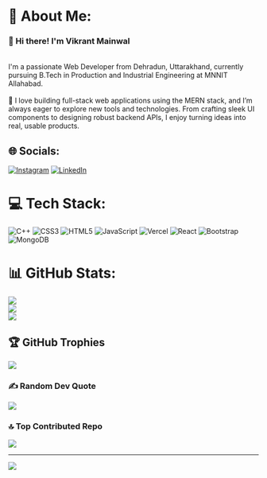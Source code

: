 # 💫 About Me:
<h3>👋 Hi there! I'm Vikrant Mainwal</h3><br>I'm a passionate Web Developer from Dehradun, Uttarakhand, currently pursuing B.Tech in Production and Industrial Engineering at MNNIT Allahabad.<br><br>🔧 I love building full-stack web applications using the MERN stack, and I’m always eager to explore new tools and technologies. From crafting sleek UI components to designing robust backend APIs, I enjoy turning ideas into real, usable products.


## 🌐 Socials:
[![Instagram](https://img.shields.io/badge/Instagram-%23E4405F.svg?logo=Instagram&logoColor=white)](https://instagram.com/vikrantmainwal) [![LinkedIn](https://img.shields.io/badge/LinkedIn-%230077B5.svg?logo=linkedin&logoColor=white)](https://linkedin.com/in/vikrant-mainwal) 

# 💻 Tech Stack:
![C++](https://img.shields.io/badge/c++-%2300599C.svg?style=for-the-badge&logo=c%2B%2B&logoColor=white) ![CSS3](https://img.shields.io/badge/css3-%231572B6.svg?style=for-the-badge&logo=css3&logoColor=white) ![HTML5](https://img.shields.io/badge/html5-%23E34F26.svg?style=for-the-badge&logo=html5&logoColor=white) ![JavaScript](https://img.shields.io/badge/javascript-%23323330.svg?style=for-the-badge&logo=javascript&logoColor=%23F7DF1E) ![Vercel](https://img.shields.io/badge/vercel-%23000000.svg?style=for-the-badge&logo=vercel&logoColor=white) ![React](https://img.shields.io/badge/react-%2320232a.svg?style=for-the-badge&logo=react&logoColor=%2361DAFB) ![Bootstrap](https://img.shields.io/badge/bootstrap-%238511FA.svg?style=for-the-badge&logo=bootstrap&logoColor=white) ![MongoDB](https://img.shields.io/badge/MongoDB-%234ea94b.svg?style=for-the-badge&logo=mongodb&logoColor=white)
# 📊 GitHub Stats:
![](https://github-readme-stats.vercel.app/api?username=Vikrant-Mainwal&theme=dark&hide_border=false&include_all_commits=false&count_private=false)<br/>
![](https://nirzak-streak-stats.vercel.app/?user=Vikrant-Mainwal&theme=dark&hide_border=false)<br/>
![](https://github-readme-stats.vercel.app/api/top-langs/?username=Vikrant-Mainwal&theme=dark&hide_border=false&include_all_commits=false&count_private=false&layout=compact)

## 🏆 GitHub Trophies
![](https://github-profile-trophy.vercel.app/?username=Vikrant-Mainwal&theme=radical&no-frame=false&no-bg=true&margin-w=4)

### ✍️ Random Dev Quote
![](https://quotes-github-readme.vercel.app/api?type=horizontal&theme=radical)

### 🔝 Top Contributed Repo
![](https://github-contributor-stats.vercel.app/api?username=Vikrant-Mainwal&limit=5&theme=dark&combine_all_yearly_contributions=true)

---
[![](https://visitcount.itsvg.in/api?id=Vikrant-Mainwal&icon=0&color=0)](https://visitcount.itsvg.in)

<!-- Proudly created with GPRM ( https://gprm.itsvg.in ) -->
